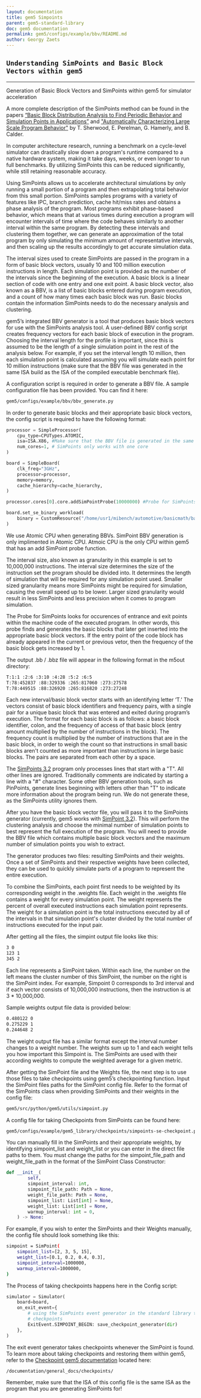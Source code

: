 ```yaml
---
layout: documentation
title: gem5 Simpoints
parent: gem5-standard-library
doc: gem5 documentation
permalink: gem5/configs/example/bbv/README.md
author: Georgy Zaets
---
```


## `Understanding SimPoints and Basic Block Vectors within gem5`

_______________________________________________________________________________________

Generation of Basic Block Vectors and SimPoints within gem5 for simulator acceleration


A more complete description of the SimPoints method can be found in the papers [“Basic Block Distribution Analysis to Find Periodic Behavior and Simulation Points in Applications”](https://ieeexplore.ieee.org/document/953283) and ["Automatically Characterizing Large Scale Program Behavior"](https://dl.acm.org/doi/10.1145/605432.605403) by T. Sherwood, E. Perelman, G. Hamerly, and B. Calder.


In computer architecture research, running a benchmark on a cycle-level simulator can drastically slow down a program's runtime compared to a native hardware system, making it take days, weeks, or even longer to run full benchmarks. By utilizing SimPoints this can be reduced significantly, while still retaining reasonable accuracy.


Using SimPoints allows us to accelerate architectural simulations by only running a small portion of a program and then extrapolating total behavior from this small portion. SimPoints samples programs with a variety of features like IPC, branch prediction, cache hit/miss rates and obtains a phase analysis of the program. Most programs exhibit phase-based behavior, which means that at various times during execution a program will encounter intervals of time where the code behaves similarly to another interval within the same program. By detecting these intervals and clustering them together, we can generate an approximation of the total program by only simulating the minimum amount of representative intervals, and then scaling up the results accordingly to get accurate simulation data.


The interval sizes used to create SimPoints are passed in the program in a form of basic block vectors, usually 10 and 100 million execution instructions in length.  Each simulation point is provided as the number of the intervals since the beginning of the execution. A basic block is a linear section of code with one entry and one exit point. A basic block vector, also known as a BBV, is a list of basic blocks entered during program execution, and a count of how many times each basic block was run. Basic blocks contain the information SimPoints needs to do the necessary analysis and clustering.


gem5’s integrated BBV generator is a tool that produces basic block vectors for use with the SimPoints analysis tool. A user-defined BBV config script creates frequency vectors for each basic block of execution in the program. Choosing the interval length for the profile is important, since this is assumed to be the length of a single simulation point in the rest of the analysis below. For example, if you set the interval length 10 million, then each simulation point is calculated assuming you will simulate each point for 10 million instructions (make sure that the BBV file was generated in the same ISA build as the ISA of the compiled executable benchmark file).  


A configuration script is required in order to generate a BBV file. A sample configuration file has been provided. You can find it here:


```sh
gem5/configs/example/bbv/bbv_generate.py
```


 In order to generate basic blocks and their appropriate basic block vectors, the config script is required to have the following format:


```python
processor = SimpleProcessor(
    cpu_type=CPUTypes.ATOMIC,
    isa=ISA.X86, #Make sure that the BBV file is generated in the same ISA as the ISA of the file 
    num_cores=1, # SimPoints only works with one core
)

board = SimpleBoard(
    clk_freq="3GHz",
    processor=processor,
    memory=memory,
    cache_hierarchy=cache_hierarchy,
)

processor.cores[0].core.addSimPointProbe(10000000) #Probe for SimPoints

board.set_se_binary_workload(
    binary = CustomResource("/home/usr1/mibench/automotive/basicmath/basicmath_largeX86") #EDIT THIS PATH FOR RIGHT COMPILED FILE LOCATION
)
```


We use Atomic CPU when generating BBVs. SimPoint BBV generation is only implimented in Atomic CPU. Atmoic CPU is the only CPU within gem5 that has an add SimPoint probe function.


The interval size, also known as granularity in this example is set to 10,000,000 instructions. The interval size determines the size of the instruction set the program should be divided into. It determines the length of simulation that will be required for any simulation point used. Smaller sized granularity means more SimPoints might be required for simulation, causing the overall speed up to be lower. Larger sized granularity would result in less SimPoints and less precision when it comes to program simulation.


The Probe for SimPoints looks for occurences of entrance and exit points within the machine code of the executed program. In other words, this probe finds and generates the basic blocks that later get inserted into the appropriate basic block vectors. If the entry point of the code block has already appeared in the current or previous vetor, then the frequency of the basic block gets increased by 1.


The output .bb / .bbz file will appear in the following format in the m5out directory:


```sh
T:1:1 :2:6 :3:10 :4:28 :5:2 :6:5
T:78:452837 :88:329336 :265:817060 :273:27578
T:78:449515 :88:326920 :265:816820 :273:27248
```


Each new interval/basic block vector starts with an identifying letter ‘T.’ The vectors consist of basic block identifiers and frequency pairs, with a single pair for a unique basic block that was entered and exited during program’s execution. The format for each basic block is as follows: a basic block identifier, colon, and the frequency of access of that basic block (entry amount multiplied by the number of instructions in the block). The frequency count is multiplied by the number of instructions that are in the basic block, in order to weigh the count so that instructions in small basic blocks aren't counted as more important than instructions in large basic blocks. The pairs are separated from each other by a space.


The [SimPoints 3.2](https://cseweb.ucsd.edu/~calder/simpoint/) program only processes lines that start with a "T". All other lines are ignored. Traditionally comments are indicated by starting a line with a "#" character. Some other BBV generation tools, such as PinPoints, generate lines beginning with letters other than "T" to indicate more information about the program being run. We do not generate these, as the SimPoints utility ignores them.


After you have the basic block vector file, you will pass it to the SimPoints generator (currently, gem5 works with [SimPoint 3.2](https://cseweb.ucsd.edu/~calder/simpoint/)). This will perform the clustering analysis and choose the minimal number of simulation points to best represent the full execution of the program. You will need to provide the BBV file which contains multiple basic block vectors and the maximum number of simulation points you wish to extract. 


The generator produces two files: resulting SimPoints and their weights. Once a set of SimPoints and their respective weights have been collected, they can be used to quickly simulate parts of a program to represent the entire execution. 


To combine the SimPoints, each point first needs to be weighted by its corresponding weight in the .weights file.  Each weight in the .weights file contains a weight for every simulation point. The weight represents the percent of overall executed instructions each simulation point represents. The weight for a simulation point is the total instructions executed by all of the intervals in that simulation point's cluster divided by the total number of instructions executed for the input pair.


After getting all the files, the simpint output file looks like this:


```sh
3 0
123 1
345 2
```


Each line represents a SimPoint taken. Within each line, the number on the left means the cluster number of this SimPoint, the number on the right is the SimPoint index. For example, Simpoint 0 corresponds to 3rd interval and if each vector consists of 10,000,000 instructions, then the instruction is at 3 * 10,000,000.


Sample weights output file data is provided below:


```sh
0.480122 0
0.275229 1
0.244648 2
```


The weight output file has a similar format except the interval number changes to a weight number. The weights sum up to 1 and each weight tells you how important this Simpoint is. The SimPoints are used with their according weights to compute the weighted average for a given metric.


After getting the SimPoint file and the Weights file, the next step is to use those files to take checkpoints using gem5’s checkpointing function. Input the SimPoint files paths for the SimPoint config file. Refer to the format of the SimPoints class when providing SimPoints and their weights in the config file:


```sh
gem5/src/python/gem5/utils/simpoint.py
```


A config file for taking Checkpoints from SimPoints can be found here:


```sh
gem5/configs/example/gem5_library/checkpoints/simpoints-se-checkpoint.py
```


You can manually fill in the SimPoints and their appropriate weights, by identifying simpoint_list and weight_list or you can enter in the direct file paths to them. You must change the paths for the simpoint_file_path and weight_file_path in the format of the SimPoint Class Constructor:

```python
def __init__(
        self,
        simpoint_interval: int,
        simpoint_file_path: Path = None,
        weight_file_path: Path = None,
        simpoint_list: List[int] = None,
        weight_list: List[int] = None,
        warmup_interval: int = 0,
    ) -> None:
```


For example, if you wish to enter the SimPoints and their Weights manually, the config file should look something like this:


```sh
simpoint = SimPoint(
    simpoint_list=[2, 3, 5, 15],
    weight_list=[0.1, 0.2, 0.4, 0.3],
    simpoint_interval=1000000,
    warmup_interval=1000000,
)
```


The Process of taking checkpoints happens here in the Config script:


```python
simulator = Simulator(
    board=board,
    on_exit_event={
        # using the SimPoints event generator in the standard library to take
        # checkpoints
        ExitEvent.SIMPOINT_BEGIN: save_checkpoint_generator(dir)
    },
)
```


The exit event generator takes checkpoints whenever the SimPoint is found. To learn more about taking checkpoints and restoring them within gem5, refer to the [Checkpoint gem5 documentation](https://www.gem5.org/documentation/general_docs/checkpoints/) located here:


```sh
/documentation/general_docs/checkpoints/
```


Remember, make sure that the ISA of this config file is the same ISA as the program that you are generating SimPoints for!
